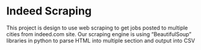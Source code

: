 # Indeed Scraping
This project is design to use web scraping to get jobs posted to multiple cities from indeed.com site. Our scraping engine is using “BeautifulSoup” libraries in python to  parse HTML into multiple section and output into CSV
